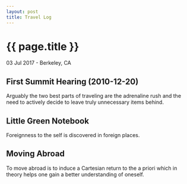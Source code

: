 ```yaml
---
layout: post
title: Travel Log
---
```


{{ page.title }}
================

<p class="meta">03 Jul 2017 - Berkeley, CA</p>

## First Summit Hearing (2010-12-20)
Arguably the two best parts of traveling are the adrenaline rush and the need to actively decide to leave truly unnecessary items behind.

## Little Green Notebook
Foreignness to the self is discovered in foreign places.

## Moving Abroad
To move abroad is to induce a Cartesian return to the a priori which in theory helps one gain a better understanding of oneself.